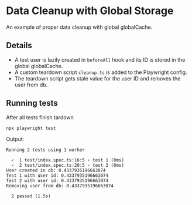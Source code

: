# Data Cleanup with Global Storage

An example of proper data cleanup with global globalCache. 

## Details
- A test user is lazily created in `beforeAll` hook and its ID is stored in the global globalCache.
- A custom teardown script `cleanup.ts` is added to the Playwright config. 
- The teardown script gets stale value for the user ID and removes the user from db.

## Running tests
After all tests finish tardown 
```
npx playwright test
```
Output:
```
Running 2 tests using 1 worker

  ✓  1 test/index.spec.ts:16:5 › test 1 (0ms)
  ✓  2 test/index.spec.ts:20:5 › test 2 (0ms)
User created in db: 0.4337935196663074
Test 1 with user id: 0.4337935196663074
Test 2 with user id: 0.4337935196663074
Removing user from db: 0.4337935196663074

  2 passed (1.5s)
```
